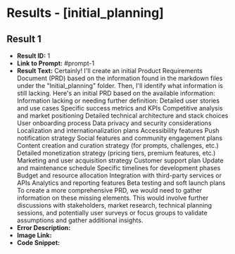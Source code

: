 # Results - [initial_planning]

## Result 1
* **Result ID:** 1
* **Link to Prompt:** #prompt-1
* **Result Text:** Certainly! I'll create an initial Product Requirements Document (PRD) based on the information found in the markdown files under the "Initial_planning" folder. Then, I'll identify what information is still lacking.
Here's an initial PRD based on the available information:
Information lacking or needing further definition:
Detailed user stories and use cases
Specific success metrics and KPIs
Competitive analysis and market positioning
Detailed technical architecture and stack choices
User onboarding process
Data privacy and security considerations
Localization and internationalization plans
Accessibility features
Push notification strategy
Social features and community engagement plans
Content creation and curation strategy (for prompts, challenges, etc.)
Detailed monetization strategy (pricing tiers, premium features, etc.)
Marketing and user acquisition strategy
Customer support plan
Update and maintenance schedule
Specific timelines for development phases
Budget and resource allocation
Integration with third-party services or APIs
Analytics and reporting features
Beta testing and soft launch plans
To create a more comprehensive PRD, we would need to gather information on these missing elements. This would involve further discussions with stakeholders, market research, technical planning sessions, and potentially user surveys or focus groups to validate assumptions and gather additional insights.
* **Error Description:** 
* **Image Link:** 
* **Code Snippet:** 

